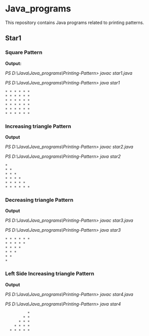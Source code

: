  
# Java_programs

This repository contains Java programs related to printing patterns.

## Star1

### Square Pattern

**Output:**


*PS D:\Java\Java_programs\Printing-Pattern> javac star1.java*

*PS D:\Java\Java_programs\Printing-Pattern> java star1*
```  
* * * * * * 
* * * * * *
* * * * * *
* * * * * *
* * * * * * 
* * * * * *
```

### Increasing triangle Pattern
**Output** 

*PS D:\Java\Java_programs\Printing-Pattern> javac star2.java*

*PS D:\Java\Java_programs\Printing-Pattern> java star2*
```
*
* *
* * *
* * * *
* * * * *
* * * * * *
```


### Decreasing triangle Pattern
**Output** 

*PS D:\Java\Java_programs\Printing-Pattern> javac star3.java*

*PS D:\Java\Java_programs\Printing-Pattern> java star3*
```
* * * * * *
* * * * *
* * * *
* * *
* *
*
```



### Left Side Increasing triangle Pattern
**Output** 

*PS D:\Java\Java_programs\Printing-Pattern> javac star4.java*

*PS D:\Java\Java_programs\Printing-Pattern> java star4*
```
          * 
        * *
      * * *
    * * * *
  * * * * *
```
